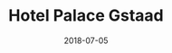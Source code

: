 ﻿---
title:          "Hotel Palace Gstaad"
date:           "2018-07-05"
draft:          false
robotsExclude:  true
forceNowrap:    false
---
